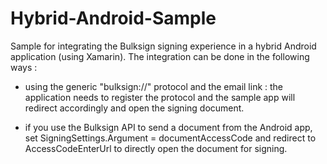 # Hybrid-Android-Sample
Sample for integrating the Bulksign signing experience in a hybrid Android application (using Xamarin). The integration can be done in the following ways :

- using the generic "bulksign://" protocol and the email link : the application needs to register the protocol and the sample app will redirect accordingly and open the signing document.

- if you use the Bulksign API to send a document from the Android app, set SigningSettings.Argument  = documentAccessCode and redirect to AccessCodeEnterUrl to directly open the document for signing.

